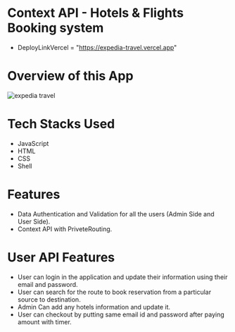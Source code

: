 # Context API - Hotels & Flights Booking system
- DeployLinkVercel = "https://expedia-travel.vercel.app"

# Overview of this App
![expedia travel](https://user-images.githubusercontent.com/104748364/210863870-334084d6-0205-4225-91f1-654aeffd2fbc.png)


# Tech Stacks Used
- JavaScript
- HTML
- CSS
- Shell
# Features
- Data Authentication and Validation for all the users (Admin Side and User Side).
- Context API with PriveteRouting.
# User API Features
- User can login in the application and update their information using their email and password.
- User can search for the route to book reservation from a particular source to destination.
- Admin Can add any hotels information and update it.
- User can checkout by putting same email id and password after paying amount with timer.


